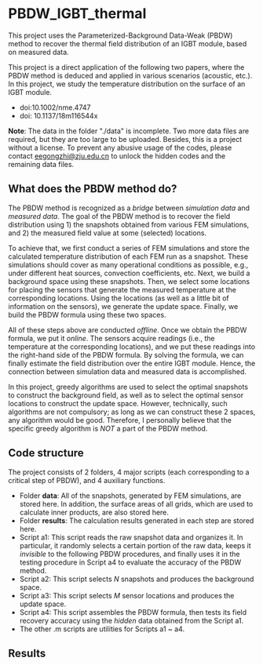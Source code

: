 # PBDW_IGBT_thermal
This project uses the Parameterized-Background Data-Weak (PBDW) method to recover the thermal field distribution of an IGBT module, based on measured data.

This project is a direct application of the following two papers, where the PBDW method is deduced and applied in various scenarios (acoustic, etc.). In this project, we study the temperature distribution on the surface of an IGBT module.
- doi:10.1002/nme.4747
- doi: 10.1137/18m116544x

**Note**: The data in the folder "./data" is incomplete. Two more data files are required, but they are too large to be uploaded. Besides, this is a project without a license. To prevent any abusive usage of the codes, please contact eegongzhi@zju.edu.cn to unlock the hidden codes and the remaining data files.

## What does the PBDW method do?
The PBDW method is recognized as a _bridge_ between _simulation data_ and _measured data_. The goal of the PBDW method is to recover the field distribution using 1) the snapshots obtained from various FEM simulations, and 2) the measured field value at some (selected) locations.

To achieve that, we first conduct a series of FEM simulations and store the calculated temperature distribution of each FEM run as a snapshot. These simulations should cover as many operational conditions as possible, e.g., under different heat sources, convection coefficients, etc. Next, we build a background space using these snapshots. Then, we select some locations for placing the sensors that generate the measured temperature at the corresponding locations. Using the locations (as well as a little bit of information on the sensors), we generate the update space. Finally, we build the PBDW formula using these two spaces. 

All of these steps above are conducted _offline_. Once we obtain the PBDW formula, we put it _online_. The sensors acquire readings (i.e., the temperature at the corresponding locations), and we put these readings into the right-hand side of the PBDW formula. By solving the formula, we can finally estimate the field distribution over the entire IGBT module. Hence, the connection between simulation data and measured data is accomplished.

In this project, greedy algorithms are used to select the optimal snapshots to construct the background field, as well as to select the optimal sensor locations to construct the update space. However, technically, such algorithms are not compulsory; as long as we can construct these 2 spaces, any algorithm would be good. Therefore, I personally believe that the specific greedy algorithm is _NOT_ a part of the PBDW method.


## Code structure
The project consists of 2 folders, 4 major scripts (each corresponding to a critical step of PBDW), and 4 auxiliary functions.
- Folder **data**: All of the snapshots, generated by FEM simulations, are stored here. In addition, the surface areas of all grids, which are used to calculate inner products, are also stored here.
- Folder **results**: The calculation results generated in each step are stored here.
- Script a1: This script reads the raw snapshot data and organizes it. In particular, it randomly selects a certain portion of the raw data, keeps it _invisible_ to the following PBDW procedures, and finally uses it in the testing procedure in Script a4 to evaluate the accuracy of the PBDW method.
- Script a2: This script selects _N_ snapshots and produces the background space.
- Script a3: This script selects _M_ sensor locations and produces the update space.
- Script a4: This script assembles the PBDW formula, then tests its field recovery accuracy using the _hidden_ data obtained from the Script a1.
- The other .m scripts are utilities for Scripts a1 ~ a4.

## Results


